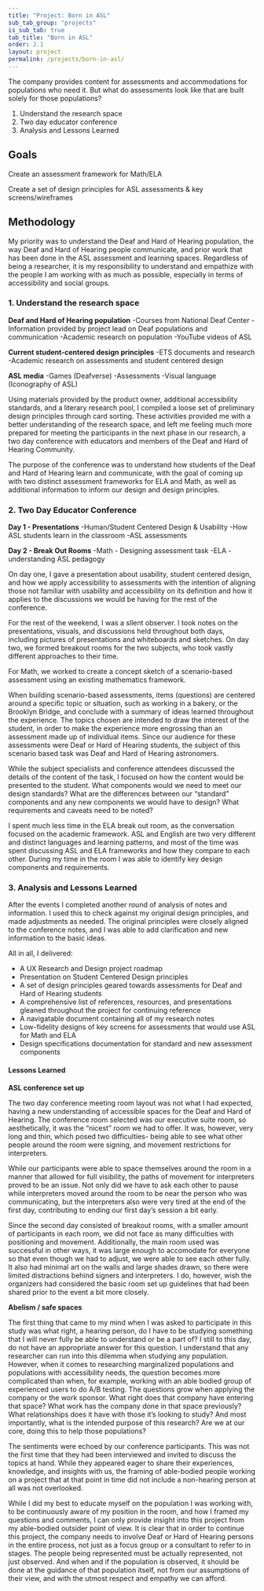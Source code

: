 ```yaml
---
title: "Project: Born in ASL"
sub_tab_group: "projects"
is_sub_tab: true
tab_title: "Born in ASL"
order: 2.1
layout: project
permalink: /projects/born-in-asl/
---
```


The company provides content for assessments and accommodations for populations who need it. But what do assessments look like that are built solely for those populations? 

1. Understand the research space
2. Two day educator conference
3. Analysis and Lessons Learned

<h2>Goals</h2>

Create an assessment framework for Math/ELA

Create a set of design principles for ASL assessments & key screens/wireframes

<h2>Methodology</h2>

My priority was to understand the Deaf and Hard of Hearing population, the way Deaf and Hard of Hearing people communicate, and prior work that has been done in the ASL assessment and learning spaces. Regardless of being a researcher, it is my responsibility to understand and empathize with the people I am working with as much as possible, especially in terms of accessibility and social groups. 

<h3>1. Understand the research space</h3>

<strong>Deaf and Hard of Hearing population</strong>
-Courses from National Deaf Center
-Information provided by project lead on Deaf populations and communication
-Academic research on population
-YouTube videos of ASL 

<strong>Current student-centered design principles</strong>
-ETS documents and research
-Academic research on assessments and student centered design

<strong>ASL media</strong>
-Games (Deafverse)
-Assessments
-Visual language (Iconography of ASL)

Using materials provided by the product owner, additional accessibility standards, and a literary research pool, I compiled a loose set of preliminary design principles through card sorting. These activities provided me with a better understanding of the research space, and left me feeling much more prepared for meeting the participants in the next phase in our research, a two day conference with educators and members of the Deaf and Hard of Hearing Community.

The purpose of the conference was to understand how students of the Deaf and Hard of Hearing learn and communicate, with the goal of coming up with two distinct assessment frameworks for ELA and Math, as well as additional information to inform our design and design principles. 

<h3>2. Two Day Educator Conference</h3>

<strong>Day 1 - Presentations</strong>
-Human/Student Centered Design & Usability
-How ASL students learn in the classroom
-ASL assessments

<strong>Day 2 - Break Out Rooms</strong>
-Math - Designing assessment task
-ELA - understanding ASL pedagogy

On day one, I gave a presentation about usability, student centered design, and how we apply accessibility to assessments with the intention of aligning those not familiar with usability and accessibility on its definition and how it applies to the discussions we would be having for the rest of the conference. 

For the rest of the weekend, I was a sllent observer. I took notes on the presentations, visuals, and discussions held throughout both days, including pictures of presentations and whiteboards and sketches.
On day two, we formed breakout rooms for the two subjects, who took vastly different approaches to their time. 

For Math, we worked to create a concept sketch of a scenario-based assessment using an existing mathematics framework. 

When building scenario-based assessments, items (questions) are centered around a specific topic or situation, such as working in a bakery, or the Brooklyn Bridge, and conclude with a summary of ideas learned throughout the experience. The topics chosen are intended to draw the interest of the student, in order to make the experience more engrossing than an assessment made up of individual items. Since our audience for these assessments were Deaf or Hard of Hearing students, the subject of this scenario based task was Deaf and Hard of Hearing astronomers. 

While the subject specialists and conference attendees discussed the details of the content of the task, I focused on how the content would be presented to the student. What components would we need to meet our design standards? What are the differences between our “standard” components and any new components we would have to design? What requirements and caveats need to be noted? 

I spent much less time in the ELA break out room, as the conversation focused on the academic framework. ASL and English are two very different and distinct languages and learning patterns, and most of the time was spent discussing ASL and ELA frameworks and how they compare to each other. During my time in the room I was able to identify key design components and requirements.

<h3>3. Analysis and Lessons Learned</h3>

After the events I completed another round of analysis of notes and information. I used this to check against my original design principles, and made adjustments as needed. The original principles were closely aligned to the conference notes, and I was able to add clarification and new information to the basic ideas. 

All in all, I delivered: 
- A UX Research and Design project roadmap
- Presentation on Student Centered Design principles
- A set of design principles geared towards assessments for Deaf and Hard of Hearing students
- A comprehensive list of references, resources, and presentations gleaned throughout the project for continuing reference
- A navigatable document containing all of my research notes
- Low-fidelity designs of key screens for assessments that would use ASL for Math and ELA
- Design specifications documentation for standard and new assessment components

<h4>Lessons Learned</h4>

<strong>ASL conference set up</strong>

The two day conference meeting room layout was not what I had expected, having a new understanding of accessible spaces for the Deaf and Hard of Hearing. The conference room selected was our executive suite room, so aesthetically, it was the “nicest” room we had to offer. It was, however, very long and thin, which posed two difficulties- being able to see what other people around the room were signing, and movement restrictions for interpreters.  

While our participants were able to space themselves around the room in a manner that allowed for full visibility, the paths of movement for interpreters proved to be an issue. Not only did we have to ask each other to pause while interpreters moved around the room to be near the person who was communicating, but the interpreters also were very tired at the end of the first day, contributing to ending our first day’s session a bit early. 

Since the second day consisted of breakout rooms, with a smaller amount of participants in each room, we did not face as many difficulties with positioning and movement. Additionally, the main room used was successful in other ways, it was large enough to accomodate for everyone so that even though we had to adjust, we were able to see each other fully. It also had minimal art on the walls and large shades drawn, so there were limited distractions behind signers and interpreters. I do, however, wish the organizers had considered the basic room set up guidelines that had been shared prior to the event a bit more closely.

<strong>Abelism / safe spaces</strong>

The first thing that came to my mind when I was asked to participate in this study was what right, a hearing person, do I have to be studying something that I will never fully be able to understand or be a part of? I still to this day, do not have an appropriate answer for this question. I understand that any researcher can run into this dilemma when studying any population. However, when it comes to researching marginalized populations and populations with accessibility needs, the question becomes more complicated than when, for example, working with an able bodied group of experienced users to do A/B testing. The questions grow when applying the company or the work sponsor. What right does that company have entering that space? What work has the company done in that space previously? What relationships does it have with those it’s looking to study? And most importantly, what is the intended purpose of this research? Are we at our core, doing this to help those populations? 

The sentiments were echoed by our conference participants. This was not the first time that they had been interviewed and invited to discuss the topics at hand.  While they appeared eager to share their experiences, knowledge, and insights with us, the framing of able-bodied people working on a project that at that point in time did not include a non-hearing person at all was not overlooked. 

While I did my best to educate myself on the population I was working with, to be continuously aware of my position in the room, and how I framed my questions and comments, I can only provide insight into this project from my able-bodied outsider point of view. It is clear that in order to continue this project, the company needs to involve Deaf or Hard of Hearing persons in the entire process, not just as a focus group or a consultant to refer to in stages. The people being represented must be actually represented, not just observed. And when and if the population is observed, it should be done at the guidance of that population itself, not from our assumptions of their view, and with the utmost respect and empathy we can afford.
 